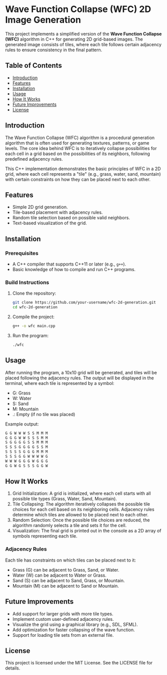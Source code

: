 # Wave Function Collapse (WFC) 2D Image Generation

This project implements a simplified version of the **Wave Function Collapse (WFC)** algorithm in C++ for generating 2D grid-based images. The generated image consists of tiles, where each tile follows certain adjacency rules to ensure consistency in the final pattern.

## Table of Contents

- [Introduction](#introduction)
- [Features](#features)
- [Installation](#installation)
- [Usage](#usage)
- [How It Works](#how-it-works)
- [Future Improvements](#future-improvements)
- [License](#license)

## Introduction

The Wave Function Collapse (WFC) algorithm is a procedural generation algorithm that is often used for generating textures, patterns, or game levels. The core idea behind WFC is to iteratively collapse possibilities for each cell in a grid based on the possibilities of its neighbors, following predefined adjacency rules.

This C++ implementation demonstrates the basic principles of WFC in a 2D grid, where each cell represents a "tile" (e.g., grass, water, sand, mountain) with certain constraints on how they can be placed next to each other.

## Features

- Simple 2D grid generation.
- Tile-based placement with adjacency rules.
- Random tile selection based on possible valid neighbors.
- Text-based visualization of the grid.

## Installation

### Prerequisites

- A C++ compiler that supports C++11 or later (e.g., `g++`).
- Basic knowledge of how to compile and run C++ programs.

### Build Instructions

1. Clone the repository:

   ```bash
   git clone https://github.com/your-username/wfc-2d-generation.git
   cd wfc-2d-generation

2. Compile the project:

    ```bash
    g++ -o wfc main.cpp
    ```

3. Run the program:

    ```bash
    ./wfc
    ```

## Usage

After running the program, a 10x10 grid will be generated, and tiles will be placed following the adjacency rules. The output will be displayed in the terminal, where each tile is represented by a symbol:

- G: Grass
- W: Water
- S: Sand
- M: Mountain
- .: Empty (if no tile was placed)

Example output:

```bash
G G W W W S S M M M
G G G W W S S S M M
S G G G G S S M M M
S S S G G G G S S M
S S S S G G G M M M
S S S G G W W W W G
W W W G G G W G G G
G G W G S S S G G W
```

## How It Works

1. Grid Initialization: A grid is initialized, where each cell starts with all possible tile types (Grass, Water, Sand, Mountain).
2. Tile Collapsing: The algorithm iteratively collapses the possible tile choices for each cell based on its neighboring cells. Adjacency rules determine which tiles are allowed to be placed next to each other.
3. Random Selection: Once the possible tile choices are reduced, the algorithm randomly selects a tile and sets it for the cell.
4. Visualization: The final grid is printed out in the console as a 2D array of symbols representing each tile.

### Adjacency Rules

Each tile has constraints on which tiles can be placed next to it:

- Grass (G) can be adjacent to Grass, Sand, or Water.
- Water (W) can be adjacent to Water or Grass.
- Sand (S) can be adjacent to Sand, Grass, or Mountain.
- Mountain (M) can be adjacent to Sand or Mountain.

## Future Improvements

- Add support for larger grids with more tile types.
- Implement custom user-defined adjacency rules.
- Visualize the grid using a graphical library (e.g., SDL, SFML).
- Add optimization for faster collapsing of the wave function.
- Support for loading tile sets from an external file.

## License

This project is licensed under the MIT License. See the LICENSE file for details.

